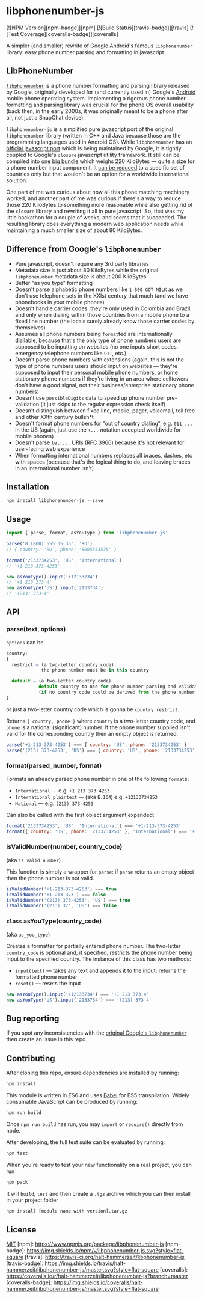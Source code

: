 # libphonenumber-js

[![NPM Version][npm-badge]][npm]
[![Build Status][travis-badge]][travis]
[![Test Coverage][coveralls-badge]][coveralls]

A simpler (and smaller) rewrite of Google Android's famous `libphonenumber` library: easy phone number parsing and formatting in javascript.

## LibPhoneNumber

[`libphonenumber`](https://github.com/googlei18n/libphonenumber) is a phone number formatting and parsing library released by Google, originally developed for (and currently used in) Google's [Android](https://en.wikipedia.org/wiki/Android_(operating_system)) mobile phone operating system. Implementing a rigorous phone number formatting and parsing library was crucial for the phone OS overall usability (back then, in the early 2000s, it was originally meant to be a phone after all, not just a SnapChat device).

`libphonenumber-js` is a simplified pure javascript port of the original `libphonenumber` library (written in C++ and Java because those are the programming languages used in Android OS). While `libphonenumber` has an [official javascript port](https://github.com/googlei18n/libphonenumber/tree/master/javascript) which is being maintained by Google, it is tightly coupled to Google's `closure` javascript utility framework. It still can be compiled into [one big bundle](http://stackoverflow.com/questions/18678031/how-to-host-the-google-libphonenumber-locally/) which weighs 220 KiloBytes — quite a size for a phone number input component. It [can be reduced](https://github.com/leodido/i18n.phonenumbers.js) to a specific set of countries only but that wouldn't be an option for a worldwide international solution.

One part of me was curious about how all this phone matching machinery worked, and another part of me was curious if there's a way to reduce those 220 KiloBytes to something more reasonable while also getting rid of the `closure` library and rewriting it all in pure javascript. So, that was my little hackathon for a couple of weeks, and seems that it succeeded. The resulting library does everything a modern web application needs while maintaining a much smaller size of about 80 KiloBytes.

## Difference from Google's `libphonenumber`

  * Pure javascript, doesn't require any 3rd party libraries
  * Metadata size is just about 80 KiloBytes while the original `libphonenumber` metadata size is about 200 KiloBytes
  * Better "as you type" formatting
  * Doesn't parse alphabetic phone numbers like `1-800-GOT-MILK` as we don't use telephone sets in the XXIst century that much (and we have phonebooks in your mobile phones)
  * Doesn't handle carrier codes: they're only used in Colombia and Brazil, and only when dialing within those countries from a mobile phone to a fixed line number (the locals surely already know those carrier codes by themselves)
  * Assumes all phone numbers being `format`ted are internationally diallable, because that's the only type of phone numbers users are supposed to be inputting on websites (no one inputs short codes, emergency telephone numbers like `911`, etc.)
  * Doesn't parse phone numbers with extensions (again, this is not the type of phone numbers users should input on websites — they're supposed to input their personal mobile phone numbers, or home stationary phone numbers if they're living in an area where celltowers don't have a good signal, not their business/enterprise stationary phone numbers)
  * Doesn't use `possibleDigits` data to speed up phone number pre-validation (it just skips to the regular expression check itself)
  * Doesn't distinguish between fixed line, mobile, pager, voicemail, toll free and other XXth century bullsh*t
  * Doesn't format phone numbers for "out of country dialing", e.g. `011 ...` in the US (again, just use the `+...` notation accepted worldwide for mobile phones)
  * Doesn't parse `tel:...` URIs ([RFC 3966](https://www.ietf.org/rfc/rfc3966.txt)) because it's not relevant for user-facing web experience
  * When formatting international numbers replaces all braces, dashes, etc with spaces (because that's the logical thing to do, and leaving braces in an international number isn't)

## Installation

```
npm install libphonenumber-js --save
```

## Usage

```js
import { parse, format, asYouType } from 'libphonenumber-js'

parse('8 (800) 555 35 35', 'RU')
// { country: 'RU', phone: '8005553535' }

format('2133734253', 'US', 'International')
// '+1-213-373-4253'

new asYouType().input('+12133734')
// '+1 213 373 4'
new asYouType('US').input('2133734')
// '(213) 373-4'
```

## API

### parse(text, options)

`options` can be

```js
country:
{
  restrict — (a two-letter country code)
             the phone number must be in this country

  default — (a two-letter country code)
            default country to use for phone number parsing and validation
            (if no country code could be derived from the phone number)
}
```

or just a two-letter country code which is gonna be `country.restrict`.

Returns `{ country, phone }` where `country` is a two-letter country code, and `phone` is a national (significant) number. If the phone number supplied isn't valid for the corresponding country then an empty object is returned.

```js
parse('+1-213-373-4253') === { country: 'US', phone: '2133734253' }
parse('(213) 373-4253', 'US') === { country: 'US', phone: '2133734253' }
```

### format(parsed_number, format)

Formats an already parsed phone number in one of the following `format`s:
  * `International` — e.g. `+1 213 373 4253`
  * `International_plaintext` — (aka `E.164`) e.g. `+12133734253`
  * `National` — e.g. `(213) 373-4253`

Can also be called with the first object argument expanded:

```js
format('2133734253', 'US', 'International') === '+1-213-373-4253'
format({ country: 'US', phone: '2133734253' }, 'International') === '+1-213-373-4253'
```

### isValidNumber(number, country_code)

(aka `is_valid_number`)

This function is simply a wrapper for `parse`: if `parse` returns an empty object then the phone number is not valid.

```js
isValidNumber('+1-213-373-4253') === true
isValidNumber('+1-213-373') === false
isValidNumber('(213) 373-4253', 'US') === true
isValidNumber('(213) 37', 'US') === false
```

### `class` asYouType(country_code)

(aka `as_you_type`)

Creates a formatter for partially entered phone number. The two-letter `country_code` is optional and, if specified, restricts the phone number being input to the specified country. The instance of this class has two methods:

 * `input(text)` — takes any text and appends it to the input; returns the formatted phone number
 * `reset()` — resets the input

```js
new asYouType().input('+12133734') === '+1 213 373 4'
new asYouType('US').input('2133734') === '(213) 373-4'
```

## Bug reporting

If you spot any inconsistencies with the [original Google's `libphonenumber`](https://libphonenumber.appspot.com/) then create an issue in this repo.

## Contributing

After cloning this repo, ensure dependencies are installed by running:

```sh
npm install
```

This module is written in ES6 and uses [Babel](http://babeljs.io/) for ES5
transpilation. Widely consumable JavaScript can be produced by running:

```sh
npm run build
```

Once `npm run build` has run, you may `import` or `require()` directly from
node.

After developing, the full test suite can be evaluated by running:

```sh
npm test
```

When you're ready to test your new functionality on a real project, you can run

```sh
npm pack
```

It will `build`, `test` and then create a `.tgz` archive which you can then install in your project folder

```sh
npm install [module name with version].tar.gz
```

## License

[MIT](LICENSE)
[npm]: https://www.npmjs.org/package/libphonenumber-js
[npm-badge]: https://img.shields.io/npm/v/libphonenumber-js.svg?style=flat-square
[travis]: https://travis-ci.org/halt-hammerzeit/libphonenumber-js
[travis-badge]: https://img.shields.io/travis/halt-hammerzeit/libphonenumber-js/master.svg?style=flat-square
[coveralls]: https://coveralls.io/r/halt-hammerzeit/libphonenumber-js?branch=master
[coveralls-badge]: https://img.shields.io/coveralls/halt-hammerzeit/libphonenumber-js/master.svg?style=flat-square
